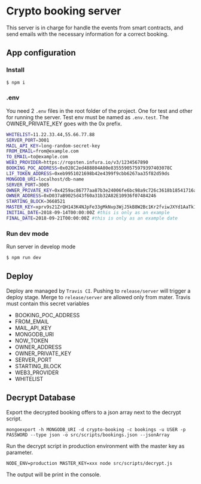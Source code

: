 # Crypto booking server
This server is in charge for handle the events from smart contracts, and send
emails with the necessary information for a correct booking.

## App configuration
### Install
```bash
$ npm i
```

### .env
You need 2 `.env` files in the root folder of the project. One for test and other for running the server.
Test env must be named as `.env.test`.
The OWNER_PRIVATE_KEY goes with the 0x prefix.

```bash
WHITELIST=11.22.33.44,55.66.77.88       
SERVER_PORT=3001
MAIL_API_KEY=long-random-secret-key
FROM_EMAIL=from@example.com
TO_EMAIL=to@example.com
WEB3_PROVIDER=https://ropsten.infura.io/v3/1234567890
BOOKING_POC_ADDRESS=0x028C2ed488804A80e8355590575979397403078C
LIF_TOKEN_ADDRESS=0xeb9951021698b42e4399f9cbb6267aa35f82d59ds
MONGODB_URI=localhost/db-name
SERVER_PORT=3005
OWNER_PRIVATE_KEY=0x4259ac86777aa87b3e24006fe6bc98a9c726c3618b18541716a8acc1a7161fa2
OWNER_ADDRESS=0xD037aB9025d43f60a31b32A82E10936f07484246
STARTING_BLOCK=3668521
MASTER_KEY=xprv9s21ZrQH143K4NJpFe33gMkNvp3WjJ5kB8W2Bc1Kr2fviwJXYd1AaTk1r1kD7HevdSzNdmAkD5FrFXUkMVuMwuSFdpUc72fbsvNgjCShE82
INITIAL_DATE=2018-09-14T00:00:00Z #this is only as an example
FINAL_DATE=2018-09-21T00:00:00Z #this is only as an example date
```

### Run dev mode
Run server in develop mode
```bash
$ npm run dev
```

## Deploy

Deploy are managed by `Travis CI`. Pushing to `release/server` will trigger a deploy stage.
Merge to `release/server` are  allowed only from mater.
Travis must contain this secret variables
- BOOKING_POC_ADDRESS
- FROM_EMAIL
- MAIL_API_KEY
- MONGODB_URI
- NOW_TOKEN
- OWNER_ADDRESS
- OWNER_PRIVATE_KEY
- SERVER_PORT
- STARTING_BLOCK
- WEB3_PROVIDER
- WHITELIST

## Decrypt Database

Export the decrypted booking offers to a json array next to the decrypt script.
```
mongoexport -h MONGODB_URI -d crypto-booking -c bookings -u USER -p PASSWORD --type json -o src/scripts/bookings.json --jsonArray                                
```

Run the decrypt script in production environment with the master key as parameter.
```
NODE_ENV=production MASTER_KEY=xxx node src/scripts/decrypt.js
```

The output will be print in the console.
